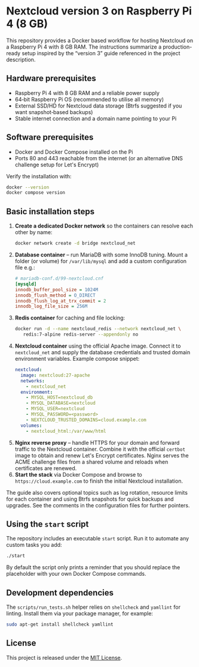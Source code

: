 # Nextcloud version 3 on Raspberry Pi 4 (8 GB)

This repository provides a Docker based workflow for hosting Nextcloud on a Raspberry Pi 4 with 8 GB RAM.  The instructions summarize a production-ready setup inspired by the “version 3” guide referenced in the project description.

## Hardware prerequisites

- Raspberry Pi 4 with 8 GB RAM and a reliable power supply
- 64‑bit Raspberry Pi OS (recommended to utilise all memory)
- External SSD/HD for Nextcloud data storage (Btrfs suggested if you want snapshot‑based backups)
- Stable internet connection and a domain name pointing to your Pi

## Software prerequisites

- Docker and Docker Compose installed on the Pi
- Ports 80 and 443 reachable from the internet (or an alternative DNS challenge setup for Let's Encrypt)

Verify the installation with:

```bash
docker --version
docker compose version
```

## Basic installation steps

1. **Create a dedicated Docker network** so the containers can resolve each other by name:
   ```bash
   docker network create -d bridge nextcloud_net
   ```
2. **Database container** – run MariaDB with some InnoDB tuning. Mount a folder (or volume) for `/var/lib/mysql` and add a custom configuration file e.g.:
   ```ini
   # mariadb-conf.d/99-nextcloud.cnf
   [mysqld]
   innodb_buffer_pool_size = 1024M
   innodb_flush_method = O_DIRECT
   innodb_flush_log_at_trx_commit = 2
   innodb_log_file_size = 256M
   ```
3. **Redis container** for caching and file locking:
   ```bash
   docker run -d --name nextcloud_redis --network nextcloud_net \
      redis:7-alpine redis-server --appendonly no
   ```
4. **Nextcloud container** using the official Apache image. Connect it to `nextcloud_net` and supply the database credentials and trusted domain environment variables. Example compose snippet:
   ```yaml
   nextcloud:
     image: nextcloud:27-apache
     networks:
       - nextcloud_net
     environment:
       - MYSQL_HOST=nextcloud_db
       - MYSQL_DATABASE=nextcloud
       - MYSQL_USER=nextcloud
       - MYSQL_PASSWORD=<password>
       - NEXTCLOUD_TRUSTED_DOMAINS=cloud.example.com
     volumes:
       - nextcloud_html:/var/www/html
   ```
5. **Nginx reverse proxy** – handle HTTPS for your domain and forward traffic to the Nextcloud container. Combine it with the official `certbot` image to obtain and renew Let's Encrypt certificates. Nginx serves the ACME challenge files from a shared volume and reloads when certificates are renewed.
6. **Start the stack** via Docker Compose and browse to `https://cloud.example.com` to finish the initial Nextcloud installation.

The guide also covers optional topics such as log rotation, resource limits for each container and using Btrfs snapshots for quick backups and upgrades. See the comments in the configuration files for further pointers.

## Using the `start` script

The repository includes an executable `start` script. Run it to automate any
custom tasks you add:

```bash
./start
```

By default the script only prints a reminder that you should replace the
placeholder with your own Docker Compose commands.

## Development dependencies

The `scripts/run_tests.sh` helper relies on `shellcheck` and `yamllint` for linting.
Install them via your package manager, for example:

```bash
sudo apt-get install shellcheck yamllint
```

## License

This project is released under the [MIT License](LICENSE).


